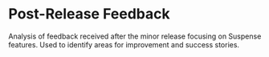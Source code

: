 # Post-Release Feedback

Analysis of feedback received after the minor release focusing on Suspense features. Used to identify areas for improvement and success stories.